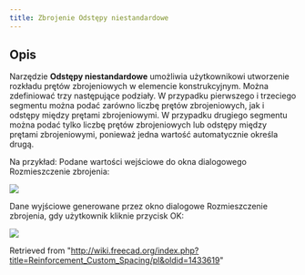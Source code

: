 ```yaml
---
title: Zbrojenie Odstępy niestandardowe
---
```

## Opis

Narzędzie **Odstępy niestandardowe** umożliwia użytkownikowi utworzenie rozkładu prętów zbrojeniowych w elemencie konstrukcyjnym. Można zdefiniować trzy następujące podziały. W przypadku pierwszego i trzeciego segmentu można podać zarówno liczbę prętów zbrojeniowych, jak i odstępy między prętami zbrojeniowymi. W przypadku drugiego segmentu można podać tylko liczbę prętów zbrojeniowych lub odstępy między prętami zbrojeniowymi, ponieważ jedna wartość automatycznie określa drugą.

Na przykład: Podane wartości wejściowe do okna dialogowego Rozmieszczenie zbrojenia:

![](/images/RebarDistributionDialog.png)

Dane wyjściowe generowane przez okno dialogowe Rozmieszczenie zbrojenia, gdy użytkownik kliknie przycisk OK:

![](/images/RebarDistribution.png)

Retrieved from "<http://wiki.freecad.org/index.php?title=Reinforcement_Custom_Spacing/pl&oldid=1433619>"